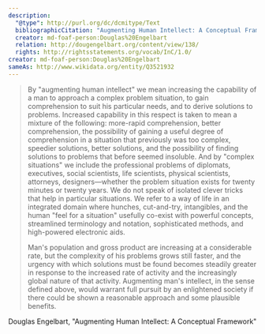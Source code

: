 ```yaml
---
description:
  "@type": http://purl.org/dc/dcmitype/Text
  bibliographicCitation: "Augmenting Human Intellect: A Conceptual Framework. Douglas C. Engelbart, Summary Report, Stanford Research Institute, on Contract AF 49(638)-1024, October 1962, 134 pages. (AUGMENT,3906,)."
  creator: md-foaf-person:Douglas%20Engelbart
  relation: http://dougengelbart.org/content/view/138/
  rights: http://rightsstatements.org/vocab/InC/1.0/
creator: md-foaf-person:Douglas%20Engelbart
sameAs: http://www.wikidata.org/entity/Q3521932
---
```


> By "augmenting human intellect" we mean increasing the capability of a man to approach a complex problem situation, to gain comprehension to suit his particular needs, and to derive solutions to problems. Increased capability in this respect is taken to mean a mixture of the following: more-rapid comprehension, better comprehension, the possibility of gaining a useful degree of comprehension in a situation that previously was too complex, speedier solutions, better solutions, and the possibility of finding solutions to problems that before seemed insoluble. And by "complex situations" we include the professional problems of diplomats, executives, social scientists, life scientists, physical scientists, attorneys, designers—whether the problem situation exists for twenty minutes or twenty years. We do not speak of isolated clever tricks that help in particular situations. We refer to a way of life in an integrated domain where hunches, cut-and-try, intangibles, and the human "feel for a situation" usefully co-exist with powerful concepts, streamlined terminology and notation, sophisticated methods, and high-powered electronic aids.
>
> Man's population and gross product are increasing at a considerable rate, but the complexity of his problems grows still faster, and the urgency with which solutions must be found becomes steadily greater in response to the increased rate of activity and the increasingly global nature of that activity. Augmenting man's intellect, in the sense defined above, would warrant full pursuit by an enlightened society if there could be shown a reasonable approach and some plausible benefits.

Douglas Engelbart, "Augmenting Human Intellect: A Conceptual Framework"